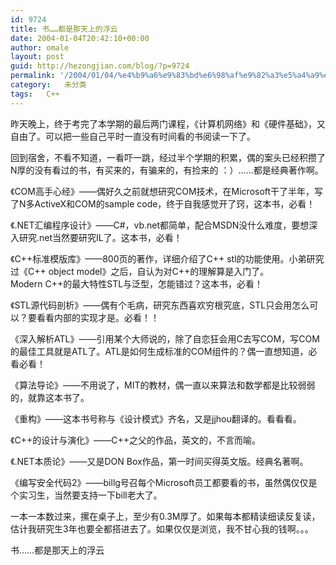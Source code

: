 ```yaml
---
id: 9724
title: 书……都是那天上的浮云
date: 2004-01-04T20:42:10+00:00
author: omale
layout: post
guid: http://hezongjian.com/blog/?p=9724
permalink: '/2004/01/04/%e4%b9%a6%e9%83%bd%e6%98%af%e9%82%a3%e5%a4%a9%e4%b8%8a%e7%9a%84%e6%b5%ae%e4%ba%91-2/'
category:   未分类
tags:   C++
---
```

昨天晚上，终于考完了本学期的最后两门课程，《计算机网络》和《硬件基础》，又自由了。可以把一些自己平时一直没有时间看的书阅读一下了。

回到宿舍，不看不知道，一看吓一跳，经过半个学期的积累，偶的案头已经积攒了N厚的没有看过的书，有买来的，有骗来的，有捡来的&nbsp;：）&hellip;&hellip;都是经典著作啊。

《COM高手心经》&mdash;&mdash;偶好久之前就想研究COM技术，在Microsoft干了半年，写了N多ActiveX和COM的sample&nbsp;code，终于自我感觉开了窍，这本书，必看！

《.NET汇编程序设计》&mdash;&mdash;C#，vb.net都简单，配合MSDN没什么难度，要想深入研究.net当然要研究IL了。这本书，必看！

《C++标准模版库》&mdash;&mdash;800页的著作，详细介绍了C++&nbsp;stl的功能使用。小弟研究过《C++&nbsp;object&nbsp;model》之后，自认为对C++的理解算是入门了。Modern&nbsp;C++的最大特性STL与泛型，怎能错过？这本书，必看！

《STL源代码剖析》&mdash;&mdash;偶有个毛病，研究东西喜欢穷根究底，STL只会用怎么可以？要看看内部的实现才是。必看！！

《深入解析ATL》&mdash;&mdash;引用某个大师说的，除了自恋狂会用C去写COM，写COM的最佳工具就是ATL了。ATL是如何生成标准的COM组件的？偶一直想知道，必看必看！

《算法导论》&mdash;&mdash;不用说了，MIT的教材，偶一直以来算法和数学都是比较弱弱的，就靠这本书了。

《重构》&mdash;&mdash;这本书号称与《设计模式》齐名，又是jjhou翻译的。看看看。

《C++的设计与演化》&mdash;&mdash;C++之父的作品，英文的，不言而喻。

《.NET本质论》&mdash;&mdash;又是DON&nbsp;Box作品，第一时间买得英文版。经典名著啊。

《编写安全代码2》&mdash;&mdash;billg号召每个Microsoft员工都要看的书，虽然偶仅仅是个实习生，当然要支持一下bill老大了。

一本一本数过来，摞在桌子上，至少有0.3M厚了。如果每本都精读细读反复读，估计我研究生3年也要全都搭进去了。如果仅仅是浏览，我不甘心我的钱啊。。。

书&hellip;&hellip;都是那天上的浮云